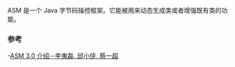 ASM 是一个 Java 字节码操控框架。它能被用来动态生成类或者增强既有类的功能。
### 参考
-[ASM 3.0 介绍--李夷磊, 邱小侠, 蔡一超](https://developer.ibm.com/zh/articles/j-lo-asm30/)

